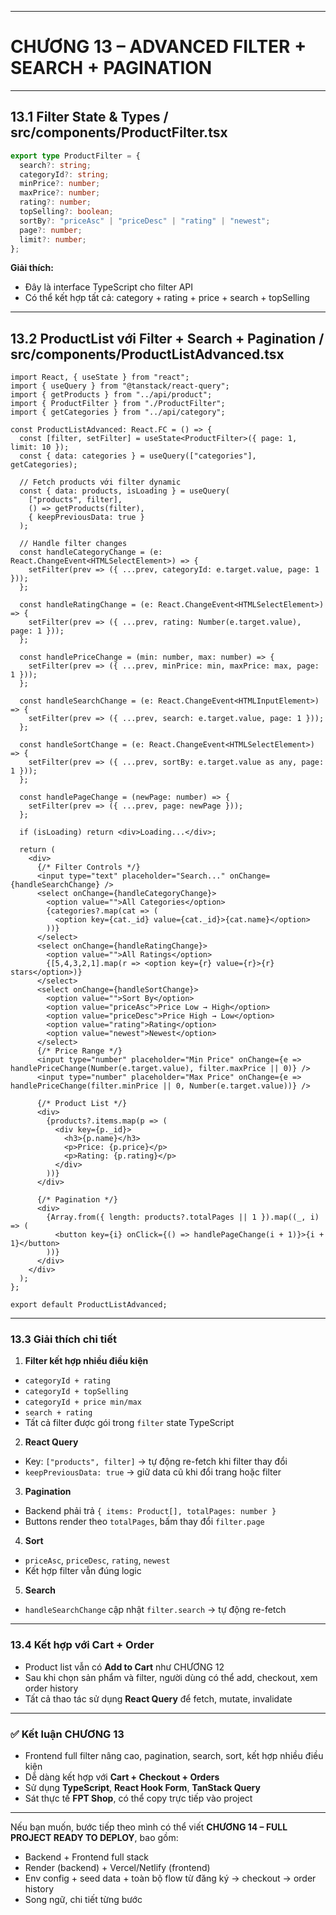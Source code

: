 
---

# CHƯƠNG 13 – ADVANCED FILTER + SEARCH + PAGINATION

---

## 13.1 Filter State & Types / src/components/ProductFilter.tsx

```ts
export type ProductFilter = {
  search?: string;
  categoryId?: string;
  minPrice?: number;
  maxPrice?: number;
  rating?: number;
  topSelling?: boolean;
  sortBy?: "priceAsc" | "priceDesc" | "rating" | "newest";
  page?: number;
  limit?: number;
};
```

**Giải thích:**

* Đây là interface TypeScript cho filter API
* Có thể kết hợp tất cả: category + rating + price + search + topSelling

---

## 13.2 ProductList với Filter + Search + Pagination / src/components/ProductListAdvanced.tsx

```tsx
import React, { useState } from "react";
import { useQuery } from "@tanstack/react-query";
import { getProducts } from "../api/product";
import { ProductFilter } from "./ProductFilter";
import { getCategories } from "../api/category";

const ProductListAdvanced: React.FC = () => {
  const [filter, setFilter] = useState<ProductFilter>({ page: 1, limit: 10 });
  const { data: categories } = useQuery(["categories"], getCategories);
  
  // Fetch products với filter dynamic
  const { data: products, isLoading } = useQuery(
    ["products", filter],
    () => getProducts(filter),
    { keepPreviousData: true }
  );

  // Handle filter changes
  const handleCategoryChange = (e: React.ChangeEvent<HTMLSelectElement>) => {
    setFilter(prev => ({ ...prev, categoryId: e.target.value, page: 1 }));
  };

  const handleRatingChange = (e: React.ChangeEvent<HTMLSelectElement>) => {
    setFilter(prev => ({ ...prev, rating: Number(e.target.value), page: 1 }));
  };

  const handlePriceChange = (min: number, max: number) => {
    setFilter(prev => ({ ...prev, minPrice: min, maxPrice: max, page: 1 }));
  };

  const handleSearchChange = (e: React.ChangeEvent<HTMLInputElement>) => {
    setFilter(prev => ({ ...prev, search: e.target.value, page: 1 }));
  };

  const handleSortChange = (e: React.ChangeEvent<HTMLSelectElement>) => {
    setFilter(prev => ({ ...prev, sortBy: e.target.value as any, page: 1 }));
  };

  const handlePageChange = (newPage: number) => {
    setFilter(prev => ({ ...prev, page: newPage }));
  };

  if (isLoading) return <div>Loading...</div>;

  return (
    <div>
      {/* Filter Controls */}
      <input type="text" placeholder="Search..." onChange={handleSearchChange} />
      <select onChange={handleCategoryChange}>
        <option value="">All Categories</option>
        {categories?.map(cat => (
          <option key={cat._id} value={cat._id}>{cat.name}</option>
        ))}
      </select>
      <select onChange={handleRatingChange}>
        <option value="">All Ratings</option>
        {[5,4,3,2,1].map(r => <option key={r} value={r}>{r} stars</option>)}
      </select>
      <select onChange={handleSortChange}>
        <option value="">Sort By</option>
        <option value="priceAsc">Price Low → High</option>
        <option value="priceDesc">Price High → Low</option>
        <option value="rating">Rating</option>
        <option value="newest">Newest</option>
      </select>
      {/* Price Range */}
      <input type="number" placeholder="Min Price" onChange={e => handlePriceChange(Number(e.target.value), filter.maxPrice || 0)} />
      <input type="number" placeholder="Max Price" onChange={e => handlePriceChange(filter.minPrice || 0, Number(e.target.value))} />

      {/* Product List */}
      <div>
        {products?.items.map(p => (
          <div key={p._id}>
            <h3>{p.name}</h3>
            <p>Price: {p.price}</p>
            <p>Rating: {p.rating}</p>
          </div>
        ))}
      </div>

      {/* Pagination */}
      <div>
        {Array.from({ length: products?.totalPages || 1 }).map((_, i) => (
          <button key={i} onClick={() => handlePageChange(i + 1)}>{i + 1}</button>
        ))}
      </div>
    </div>
  );
};

export default ProductListAdvanced;
```

---

### 13.3 Giải thích chi tiết

1. **Filter kết hợp nhiều điều kiện**

* `categoryId + rating`
* `categoryId + topSelling`
* `categoryId + price min/max`
* `search + rating`
* Tất cả filter được gói trong `filter` state TypeScript

2. **React Query**

* Key: `["products", filter]` → tự động re-fetch khi filter thay đổi
* `keepPreviousData: true` → giữ data cũ khi đổi trang hoặc filter

3. **Pagination**

* Backend phải trả `{ items: Product[], totalPages: number }`
* Buttons render theo `totalPages`, bấm thay đổi `filter.page`

4. **Sort**

* `priceAsc`, `priceDesc`, `rating`, `newest`
* Kết hợp filter vẫn đúng logic

5. **Search**

* `handleSearchChange` cập nhật `filter.search` → tự động re-fetch

---

### 13.4 Kết hợp với Cart + Order

* Product list vẫn có **Add to Cart** như CHƯƠNG 12
* Sau khi chọn sản phẩm và filter, người dùng có thể add, checkout, xem order history
* Tất cả thao tác sử dụng **React Query** để fetch, mutate, invalidate

---

### ✅ Kết luận CHƯƠNG 13

* Frontend full filter nâng cao, pagination, search, sort, kết hợp nhiều điều kiện
* Dễ dàng kết hợp với **Cart + Checkout + Orders**
* Sử dụng **TypeScript**, **React Hook Form**, **TanStack Query**
* Sát thực tế **FPT Shop**, có thể copy trực tiếp vào project

---

Nếu bạn muốn, bước tiếp theo mình có thể viết **CHƯƠNG 14 – FULL PROJECT READY TO DEPLOY**, bao gồm:

* Backend + Frontend full stack
* Render (backend) + Vercel/Netlify (frontend)
* Env config + seed data + toàn bộ flow từ đăng ký → checkout → order history
* Song ngữ, chi tiết từng bước

